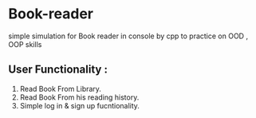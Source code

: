 # Book-reader
simple simulation for Book reader in console by cpp to practice on OOD , OOP  skills
## User Functionality :
1. Read Book From Library.
2. Read Book From his reading history.
3. Simple log in & sign up fucntionality.

